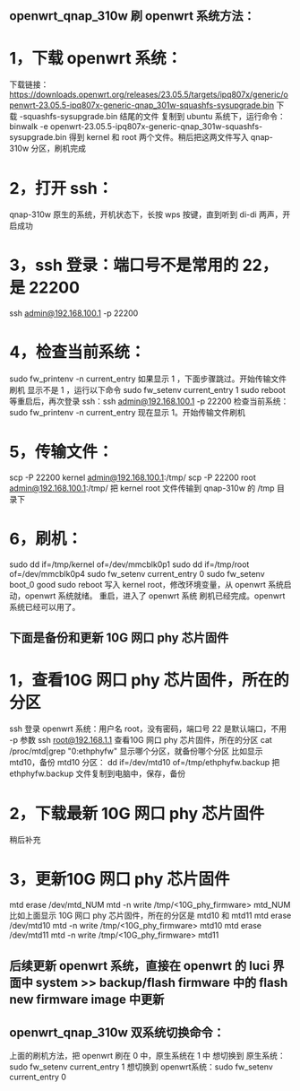 ## openwrt_qnap_310w 刷 openwrt 系统方法：
# 1，下载 openwrt 系统：
下载链接：https://downloads.openwrt.org/releases/23.05.5/targets/ipq807x/generic/openwrt-23.05.5-ipq807x-generic-qnap_301w-squashfs-sysupgrade.bin
下载 -squashfs-sysupgrade.bin 结尾的文件
复制到 ubuntu 系统下，运行命令：binwalk -e openwrt-23.05.5-ipq807x-generic-qnap_301w-squashfs-sysupgrade.bin
得到 kernel 和 root 两个文件。稍后把这两文件写入 qnap-310w 分区，刷机完成
# 2，打开 ssh：
qnap-310w 原生的系统，开机状态下，长按 wps 按键，直到听到 di-di 两声，开启成功
# 3，ssh 登录：端口号不是常用的 22，是 22200
ssh admin@192.168.100.1 -p 22200
# 4，检查当前系统：
sudo fw_printenv -n current_entry
如果显示 1 ，下面步骤跳过。开始传输文件刷机
显示不是 1 ，运行以下命令
sudo fw_setenv current_entry 1
sudo reboot
等重启后，再次登录 ssh：ssh admin@192.168.100.1 -p 22200
检查当前系统：
sudo fw_printenv -n current_entry
现在显示 1。开始传输文件刷机
# 5，传输文件：
scp -P 22200 kernel admin@192.168.100.1:/tmp/
scp -P 22200 root admin@192.168.100.1:/tmp/
把 kernel root 文件传输到 qnap-310w 的 /tmp 目录下
# 6，刷机：
sudo dd if=/tmp/kernel of=/dev/mmcblk0p1
sudo dd if=/tmp/root of=/dev/mmcblk0p4
sudo fw_setenv current_entry 0
sudo fw_setenv boot_0 good
sudo reboot
写入 kernel root，修改环境变量，从 openwrt 系统启动，openwrt 系统就绪。
重启，进入了 openwrt 系统
刷机已经完成。openwrt 系统已经可以用了。

## 下面是备份和更新 10G 网口 phy 芯片固件
# 1，查看10G 网口 phy 芯片固件，所在的分区
ssh 登录 openwrt 系统：用户名 root，没有密码，端口号 22 是默认端口，不用 -p 参数
ssh root@192.168.1.1
查看10G 网口 phy 芯片固件，所在的分区
cat /proc/mtd|grep "0:ethphyfw"
显示哪个分区，就备份哪个分区
比如显示 mtd10，备份 mtd10 分区：
dd if=/dev/mtd10 of=/tmp/ethphyfw.backup
把 ethphyfw.backup 文件复制到电脑中，保存，备份
# 2，下载最新 10G 网口 phy 芯片固件
稍后补充

# 3，更新10G 网口 phy 芯片固件
mtd erase /dev/mtd_NUM
mtd -n write /tmp/<10G_phy_firmware> mtd_NUM
比如上面显示 10G 网口 phy 芯片固件，所在的分区是 mtd10 和 mtd11
mtd erase /dev/mtd10
mtd -n write /tmp/<10G_phy_firmware> mtd10
mtd erase /dev/mtd11
mtd -n write /tmp/<10G_phy_firmware> mtd11

## 后续更新 openwrt 系统，直接在 openwrt 的 luci 界面中 system >> backup/flash firmware 中的 flash new firmware image 中更新

## openwrt_qnap_310w 双系统切换命令：
上面的刷机方法，把 openwrt 刷在 0 中，原生系统在 1 中
想切换到 原生系统：sudo fw_setenv current_entry 1
想切换到 openwrt系统：sudo fw_setenv current_entry 0

